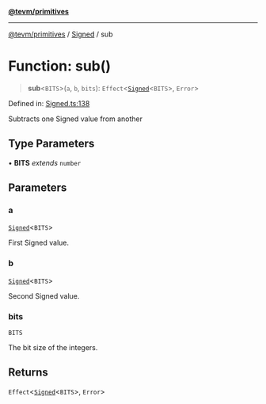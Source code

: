 [**@tevm/primitives**](../../../README.md)

***

[@tevm/primitives](../../../globals.md) / [Signed](../README.md) / sub

# Function: sub()

> **sub**\<`BITS`\>(`a`, `b`, `bits`): `Effect`\<[`Signed`](../type-aliases/Signed.md)\<`BITS`\>, `Error`\>

Defined in: [Signed.ts:138](https://github.com/evmts/tevm-monorepo/blob/main/packages/primitives/src/Signed.ts#L138)

Subtracts one Signed value from another

## Type Parameters

• **BITS** *extends* `number`

## Parameters

### a

[`Signed`](../type-aliases/Signed.md)\<`BITS`\>

First Signed value.

### b

[`Signed`](../type-aliases/Signed.md)\<`BITS`\>

Second Signed value.

### bits

`BITS`

The bit size of the integers.

## Returns

`Effect`\<[`Signed`](../type-aliases/Signed.md)\<`BITS`\>, `Error`\>
